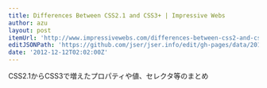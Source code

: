 ```yaml
---
title: Differences Between CSS2.1 and CSS3+ | Impressive Webs
author: azu
layout: post
itemUrl: 'http://www.impressivewebs.com/differences-between-css2-and-css3/'
editJSONPath: 'https://github.com/jser/jser.info/edit/gh-pages/data/2012/12/index.json'
date: '2012-12-12T02:02:00Z'
---
```

CSS2.1からCSS3で増えたプロパティや値、セレクタ等のまとめ
